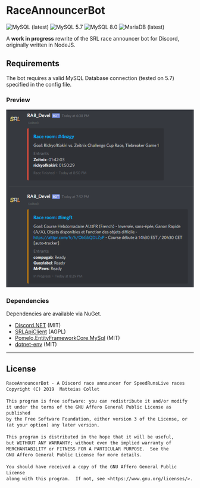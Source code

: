 ﻿# RaceAnnouncerBot

![MySQL (latest)](<https://github.com/BitPatty/RaceAnnouncerBot/workflows/MySQL%20(latest)/badge.svg>)
![MySQL 5.7](https://github.com/BitPatty/RaceAnnouncerBot/workflows/MySQL%205.7/badge.svg)
![MySQL 8.0](https://github.com/BitPatty/RaceAnnouncerBot/workflows/MySQL%208.0/badge.svg)
![MariaDB (latest)](<https://github.com/BitPatty/RaceAnnouncerBot/workflows/MariaDB%20(latest)/badge.svg>)

A **work in progress** rewrite of the SRL race announcer bot for Discord, originally written in NodeJS.

## Requirements

The bot requires a valid MySQL Database connection (tested on 5.7) specified in the config file.

### Preview

<p align="center">
  <img src="https://github.com/BitPatty/RaceAnnouncerBot/raw/master/preview.png" />
</p>

### Dependencies

Dependencies are available via NuGet.

- [Discord.NET](https://github.com/discord-net/Discord.Net) (MIT)
- [SRLApiClient](https://github.com/BitPatty/SRLApiClient) (AGPL)
- [Pomelo.EntityFrameworkCore.MySql](https://github.com/PomeloFoundation/Pomelo.EntityFrameworkCore.MySql) (MIT)
- [dotnet-env](https://github.com/tonerdo/dotnet-env) (MIT)

---

## License

```
RaceAnnouncerBot - A Discord race announcer for SpeedRunsLive races
Copyright (C) 2019  Matteias Collet

This program is free software: you can redistribute it and/or modify
it under the terms of the GNU Affero General Public License as published
by the Free Software Foundation, either version 3 of the License, or
(at your option) any later version.

This program is distributed in the hope that it will be useful,
but WITHOUT ANY WARRANTY; without even the implied warranty of
MERCHANTABILITY or FITNESS FOR A PARTICULAR PURPOSE.  See the
GNU Affero General Public License for more details.

You should have received a copy of the GNU Affero General Public License
along with this program.  If not, see <https://www.gnu.org/licenses/>.
```
